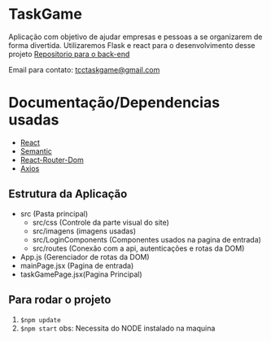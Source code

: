 # TaskGame
Aplicação com objetivo de ajudar empresas e pessoas a se organizarem de forma divertida.
Utilizaremos Flask e react para o desenvolvimento desse projeto
[Repositorio para o back-end](https://github.com/Task-Game/task-game-backend) 

Email para contato: [tcctaskgame@gmail.com](tcctaskgame@gmail.com)

# Documentação/Dependencias usadas
- [React](https://pt-br.reactjs.org/docs/getting-started.html)
- [Semantic](https://react.semantic-ui.com/)
- [React-Router-Dom](https://reacttraining.com/react-router/web/guides/quick-start)
- [Axios](https://github.com/axios/axios)

## Estrutura da Aplicação
- src (Pasta principal)
    - src/css (Controle da parte visual do site)
    - src/imagens (imagens usadas)
    - src/LoginComponents (Componentes usados na pagina de entrada)
    - src/routes (Conexão com a api, autenticações e rotas da DOM)
- App.js (Gerenciador de rotas da DOM)
- mainPage.jsx (Pagina de entrada)
- taskGamePage.jsx(Pagina Principal)



## Para rodar o projeto
  1. ```$npm update```
  2. ```$npm start```
  obs: Necessita do NODE instalado na maquina
  
